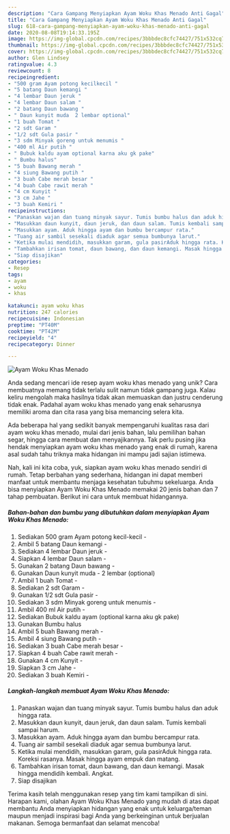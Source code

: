 ```yaml
---
description: "Cara Gampang Menyiapkan Ayam Woku Khas Menado Anti Gagal"
title: "Cara Gampang Menyiapkan Ayam Woku Khas Menado Anti Gagal"
slug: 618-cara-gampang-menyiapkan-ayam-woku-khas-menado-anti-gagal
date: 2020-08-08T19:14:33.195Z
image: https://img-global.cpcdn.com/recipes/3bbbdec8cfc74427/751x532cq70/ayam-woku-khas-menado-foto-resep-utama.jpg
thumbnail: https://img-global.cpcdn.com/recipes/3bbbdec8cfc74427/751x532cq70/ayam-woku-khas-menado-foto-resep-utama.jpg
cover: https://img-global.cpcdn.com/recipes/3bbbdec8cfc74427/751x532cq70/ayam-woku-khas-menado-foto-resep-utama.jpg
author: Glen Lindsey
ratingvalue: 4.3
reviewcount: 8
recipeingredient:
- "500 gram Ayam potong kecilkecil "
- "5 batang Daun kemangi "
- "4 lembar Daun jeruk "
- "4 lembar Daun salam "
- "2 batang Daun bawang "
- " Daun kunyit muda  2 lembar optional"
- "1 buah Tomat "
- "2 sdt Garam "
- "1/2 sdt Gula pasir "
- "3 sdm Minyak goreng untuk menumis "
- "400 ml Air putih "
- " Bubuk kaldu ayam optional karna aku gk pake"
- " Bumbu halus"
- "5 buah Bawang merah "
- "4 siung Bawang putih "
- "3 buah Cabe merah besar "
- "4 buah Cabe rawit merah "
- "4 cm Kunyit "
- "3 cm Jahe "
- "3 buah Kemiri "
recipeinstructions:
- "Panaskan wajan dan tuang minyak sayur. Tumis bumbu halus dan aduk hingga rata."
- "Masukkan daun kunyit, daun jeruk, dan daun salam. Tumis kembali sampai harum."
- "Masukkan ayam. Aduk hingga ayam dan bumbu bercampur rata."
- "Tuang air sambil sesekali diaduk agar semua bumbunya larut."
- "Ketika mulai mendidih, masukkan garam, gula pasirAduk hingga rata. Koreksi rasanya. Masak hingga ayam empuk dan matang."
- "Tambahkan irisan tomat, daun bawang, dan daun kemangi. Masak hingga mendidih kembali. Angkat."
- "Siap disajikan"
categories:
- Resep
tags:
- ayam
- woku
- khas

katakunci: ayam woku khas 
nutrition: 247 calories
recipecuisine: Indonesian
preptime: "PT40M"
cooktime: "PT42M"
recipeyield: "4"
recipecategory: Dinner

---
```



![Ayam Woku Khas Menado](https://img-global.cpcdn.com/recipes/3bbbdec8cfc74427/751x532cq70/ayam-woku-khas-menado-foto-resep-utama.jpg)

Anda sedang mencari ide resep ayam woku khas menado yang unik? Cara membuatnya memang tidak terlalu sulit namun tidak gampang juga. Kalau keliru mengolah maka hasilnya tidak akan memuaskan dan justru cenderung tidak enak. Padahal ayam woku khas menado yang enak seharusnya memiliki aroma dan cita rasa yang bisa memancing selera kita.

Ada beberapa hal yang sedikit banyak mempengaruhi kualitas rasa dari ayam woku khas menado, mulai dari jenis bahan, lalu pemilihan bahan segar, hingga cara membuat dan menyajikannya. Tak perlu pusing jika hendak menyiapkan ayam woku khas menado yang enak di rumah, karena asal sudah tahu triknya maka hidangan ini mampu jadi sajian istimewa.




Nah, kali ini kita coba, yuk, siapkan ayam woku khas menado sendiri di rumah. Tetap berbahan yang sederhana, hidangan ini dapat memberi manfaat untuk membantu menjaga kesehatan tubuhmu sekeluarga. Anda bisa menyiapkan Ayam Woku Khas Menado memakai 20 jenis bahan dan 7 tahap pembuatan. Berikut ini cara untuk membuat hidangannya.

<!--inarticleads1-->

##### Bahan-bahan dan bumbu yang dibutuhkan dalam menyiapkan Ayam Woku Khas Menado:

1. Sediakan 500 gram Ayam potong kecil-kecil -
1. Ambil 5 batang Daun kemangi -
1. Sediakan 4 lembar Daun jeruk -
1. Siapkan 4 lembar Daun salam -
1. Gunakan 2 batang Daun bawang -
1. Gunakan  Daun kunyit muda - 2 lembar (optional)
1. Ambil 1 buah Tomat -
1. Sediakan 2 sdt Garam -
1. Gunakan 1/2 sdt Gula pasir -
1. Sediakan 3 sdm Minyak goreng untuk menumis -
1. Ambil 400 ml Air putih -
1. Sediakan  Bubuk kaldu ayam (optional karna aku gk pake)
1. Gunakan  Bumbu halus
1. Ambil 5 buah Bawang merah -
1. Ambil 4 siung Bawang putih -
1. Sediakan 3 buah Cabe merah besar -
1. Siapkan 4 buah Cabe rawit merah -
1. Gunakan 4 cm Kunyit -
1. Siapkan 3 cm Jahe -
1. Sediakan 3 buah Kemiri -




<!--inarticleads2-->

##### Langkah-langkah membuat Ayam Woku Khas Menado:

1. Panaskan wajan dan tuang minyak sayur. Tumis bumbu halus dan aduk hingga rata.
1. Masukkan daun kunyit, daun jeruk, dan daun salam. Tumis kembali sampai harum.
1. Masukkan ayam. Aduk hingga ayam dan bumbu bercampur rata.
1. Tuang air sambil sesekali diaduk agar semua bumbunya larut.
1. Ketika mulai mendidih, masukkan garam, gula pasirAduk hingga rata. Koreksi rasanya. Masak hingga ayam empuk dan matang.
1. Tambahkan irisan tomat, daun bawang, dan daun kemangi. Masak hingga mendidih kembali. Angkat.
1. Siap disajikan




Terima kasih telah menggunakan resep yang tim kami tampilkan di sini. Harapan kami, olahan Ayam Woku Khas Menado yang mudah di atas dapat membantu Anda menyiapkan hidangan yang enak untuk keluarga/teman maupun menjadi inspirasi bagi Anda yang berkeinginan untuk berjualan makanan. Semoga bermanfaat dan selamat mencoba!
